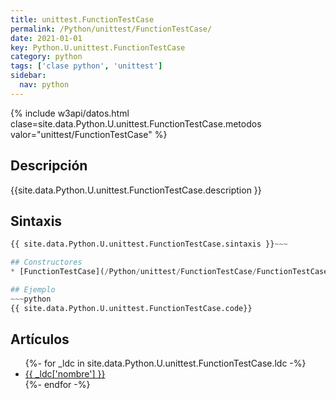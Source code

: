 ```yaml
---
title: unittest.FunctionTestCase
permalink: /Python/unittest/FunctionTestCase/
date: 2021-01-01
key: Python.U.unittest.FunctionTestCase
category: python
tags: ['clase python', 'unittest']
sidebar: 
  nav: python
---
```


{% include w3api/datos.html clase=site.data.Python.U.unittest.FunctionTestCase.metodos valor="unittest/FunctionTestCase" %}

## Descripción
{{site.data.Python.U.unittest.FunctionTestCase.description }}

## Sintaxis
~~~python
{{ site.data.Python.U.unittest.FunctionTestCase.sintaxis }}~~~

## Constructores
* [FunctionTestCase](/Python/unittest/FunctionTestCase/FunctionTestCase/)

## Ejemplo
~~~python
{{ site.data.Python.U.unittest.FunctionTestCase.code}}
~~~

## Artículos
<ul>
{%- for _ldc in site.data.Python.U.unittest.FunctionTestCase.ldc -%}
   <li>
       <a href="{{_ldc['url'] }}">{{ _ldc['nombre'] }}</a>
   </li>
{%- endfor -%}
</ul>

